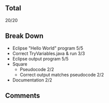 ## Total ##
20/20

## Break Down ##
* Eclipse "Hello World" program 5/5
* Correct TryVariables.java & run 3/3
* Eclipse output program 5/5
* Square
  * Pseudocode 2/2
  * Correct output matches pseudocode 2/2
* Documentation 2/2

## Comments ##
